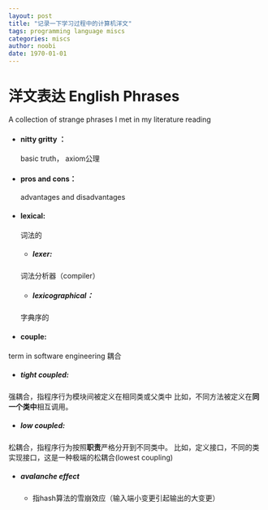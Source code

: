 ```yaml
---
layout: post
title: "记录一下学习过程中的计算机洋文"
tags: programming language miscs
categories: miscs
author: noobi
date: 1970-01-01
---
```

# 洋文表达 English Phrases

A collection of strange phrases I met in my literature reading

- #### nitty gritty ：
  basic truth， axiom公理
- #### pros and cons：
  advantages and disadvantages
- #### lexical:
  词法的
  - ##### lexer:
  词法分析器（compiler）
  - ##### lexicographical：
  字典序的

- #### couple:
term in software engineering 耦合
  - ##### tight coupled:
  强耦合，指程序行为模块间被定义在相同类或父类中
  比如，不同方法被定义在**同一个类中**相互调用。
  - ##### low coupled:
  松耦合，指程序行为按照**职责**严格分开到不同类中。
  比如，定义接口，不同的类实现接口，这是一种极端的松耦合(lowest coupling)

- ##### avalanche effect
  - 指hash算法的雪崩效应（输入端小变更引起输出的大变更）
